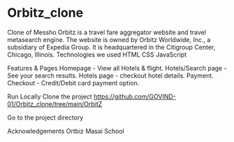 # Orbitz_clone
Clone of Messho
Orbitz is a travel fare aggregator website and travel metasearch engine. The website is owned by Orbitz Worldwide, Inc., a subsidiary of Expedia Group. It is headquartered in the Citigroup Center, Chicago, Illinois.
Technologies we used
HTML CSS JavaScript

Features & Pages
Homepage - View all Hotels & flight. Hotels/Search page - See your search results. Hotels page - checkout hotel details. Payment. Checkout - Credit/Debit card payment option.

Run Locally
Clone the project https://github.com/GOVIND-01/Orbitz_clone/tree/main/OrbitZ

Go to the project directory

Acknowledgements
Ortbiz Masai School
